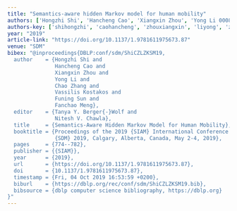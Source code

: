 ```yaml
---
title: "Semantics-aware hidden Markov model for human mobility"
authors: ['Hongzhi Shi', 'Hancheng Cao', 'Xiangxin Zhou', 'Yong Li 0008', 'Chao Zhang 0014', 'Vassilis Kostakos', 'Funing Sun', 'Fanchao Meng']
authors-key: ['shihongzhi', 'caohancheng', 'zhouxiangxin', 'liyong', 'zhangchao', 'kostakosvassilis', 'sunfuning', 'mengfanchao']
year: "2019"
article-link: "https://doi.org/10.1137/1.9781611975673.87"
venue: "SDM"
bibex: "@inproceedings{DBLP:conf/sdm/ShiCZLZKSM19,
  author    = {Hongzhi Shi and
               Hancheng Cao and
               Xiangxin Zhou and
               Yong Li and
               Chao Zhang and
               Vassilis Kostakos and
               Funing Sun and
               Fanchao Meng},
  editor    = {Tanya Y. Berger{-}Wolf and
               Nitesh V. Chawla},
  title     = {Semantics-Aware Hidden Markov Model for Human Mobility},
  booktitle = {Proceedings of the 2019 {SIAM} International Conference on Data Mining,
               {SDM} 2019, Calgary, Alberta, Canada, May 2-4, 2019},
  pages     = {774--782},
  publisher = {{SIAM}},
  year      = {2019},
  url       = {https://doi.org/10.1137/1.9781611975673.87},
  doi       = {10.1137/1.9781611975673.87},
  timestamp = {Fri, 04 Oct 2019 16:53:59 +0200},
  biburl    = {https://dblp.org/rec/conf/sdm/ShiCZLZKSM19.bib},
  bibsource = {dblp computer science bibliography, https://dblp.org}
}"
---
```

